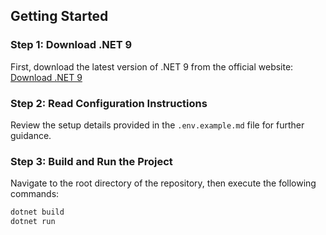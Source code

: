 ## Getting Started

### Step 1: Download .NET 9
First, download the latest version of .NET 9 from the official website:  
[Download .NET 9](https://dotnet.microsoft.com/en-us/download/dotnet/9.0)

### Step 2: Read Configuration Instructions
Review the setup details provided in the `.env.example.md` file for further guidance.

### Step 3: Build and Run the Project
Navigate to the root directory of the repository, then execute the following commands:

```bash
dotnet build
dotnet run
